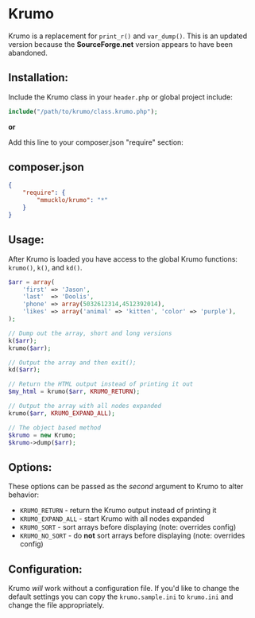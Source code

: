 Krumo
=====

Krumo is a replacement for `print_r()` and `var_dump()`. This is an updated version
because the **SourceForge.net** version appears to have been abandoned.

Installation:
-------------
Include the Krumo class in your `header.php` or global project include:

~~~PHP
include("/path/to/krumo/class.krumo.php");
~~~

**or**

Add this line to your composer.json "require" section:

composer.json
-------------
```json
{
	"require": {
		"mmucklo/krumo": "*"
	}
}
```

Usage:
------
After Krumo is loaded you have access to the global Krumo functions: `krumo()`, `k()`, and `kd()`.

```php
$arr = array(
	'first' => 'Jason',
	'last'  => 'Doolis',
	'phone' => array(5032612314,4512392014),
	'likes' => array('animal' => 'kitten', 'color' => 'purple'),
);

// Dump out the array, short and long versions
k($arr);
krumo($arr);

// Output the array and then exit();
kd($arr);

// Return the HTML output instead of printing it out
$my_html = krumo($arr, KRUMO_RETURN);

// Output the array with all nodes expanded
krumo($arr, KRUMO_EXPAND_ALL);

// The object based method
$krumo = new Krumo;
$krumo->dump($arr);
```

Options:
--------
These options can be passed as the *second* argument to Krumo to alter behavior:

* `KRUMO_RETURN` - return the Krumo output instead of printing it
* `KRUMO_EXPAND_ALL` - start Krumo with all nodes expanded
* `KRUMO_SORT` - sort arrays before displaying (note: overrides config)
* `KRUMO_NO_SORT` - do **not** sort arrays before displaying (note: overrides config)

Configuration:
--------------

Krumo *will* work without a configuration file. If you'd like to change the default settings you can copy the `krumo.sample.ini` to `krumo.ini` and change the file appropriately.
